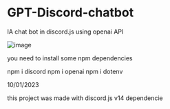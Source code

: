 # GPT-Discord-chatbot
IA chat bot in discord.js using openai API 


![image](https://user-images.githubusercontent.com/122293974/212561359-3655de84-1b3e-43cd-b02b-1420b447c061.png)


you need to install some npm dependencies 

npm i discord
npm i openai
npm i dotenv

10/01/2023 

this project was made with discord.js v14 dependencie
